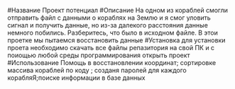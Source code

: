#Название
Проект потенциал
#Описание
На одном из кораблей смогли отправить файл с данными о кораблях на Землю и я смог уловить сигнал и получить данные, но из-за далекого расстояния данные немного побились. Разберитесь, что было в исходном файле.
В этои проетке мы пытаемся восстановить данные
#Установка
для установки проета необходимо скачать все файлы репазитория на свой ПК и с поиощью любой среды программирования открыть проект
#Использование
Помощь в восстановлении координат; сортировке массива кораблей по коду ; созданя паролей для каждого корабляЯ;поиске информации в базе данных
